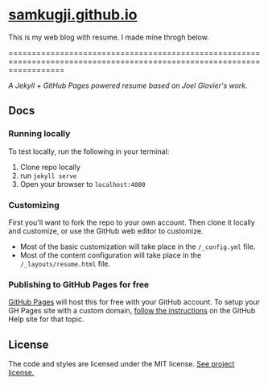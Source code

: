 # [samkugji.github.io](https://samkugji.github.io/)

This is my web blog with resume.
I made mine throgh below.

========================================================================================================================

*A Jekyll + GitHub Pages powered resume based on Joel Glovier's work.*

## Docs

### Running locally

To test locally, run the following in your terminal:

1. Clone repo locally
2. run `jekyll serve`
3. Open your browser to `localhost:4000`

### Customizing

First you'll want to fork the repo to your own account. Then clone it locally and customize, or use the GitHub web editor to customize.

* Most of the basic customization will take place in the `/_config.yml` file.
* Most of the content configuration will take place in the `/_layouts/resume.html` file. 

### Publishing to GitHub Pages for free

[GitHub Pages](https://pages.github.com/) will host this for free with your GitHub account.
To setup your GH Pages site with a custom domain, [follow the instructions](https://help.github.com/articles/setting-up-a-custom-domain-with-github-pages/) on the GitHub Help site for that topic.

## License

The code and styles are licensed under the MIT license. [See project license.](LICENSE)
